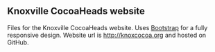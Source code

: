 ## Knoxville CocoaHeads website

Files for the Knoxville CocoaHeads website. Uses [Bootstrap](http://getbootstrap.com) for a fully responsive design. Website url is http://knoxcocoa.org and hosted on GitHub.

